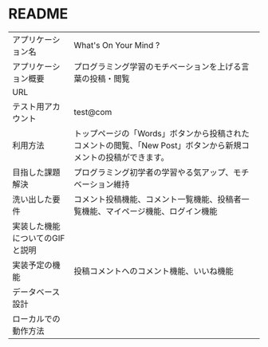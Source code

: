# README

|                                 |                                                                                                                 | 
| ------------------------------- | --------------------------------------------------------------------------------------------------------------- | 
| アプリケーション名              | What's On Your Mind ?                                                                                           | 
| アプリケーション概要            | プログラミング学習のモチベーションを上げる言葉の投稿・閲覧                                                      | 
| URL                             |                                                                                                                 | 
| テスト用アカウント              | test@com                                                                                                        | 
| 利用方法                        | トップページの「Words」ボタンから投稿されたコメントの閲覧、「New Post」ボタンから新規コメントの投稿ができます。 | 
| 目指した課題解決                | プログラミング初学者の学習やる気アップ、モチベーション維持                                                      | 
| 洗い出した要件                  | コメント投稿機能、コメント一覧機能、投稿者一覧機能、マイページ機能、ログイン機能                                | 
| 実装した機能についてのGIFと説明 |                                                                                                                 | 
| 実装予定の機能                  | 投稿コメントへのコメント機能、いいね機能                                                                        | 
| データベース設計                |                                                                                                                 | 
| ローカルでの動作方法            |                                                                                                                 | 